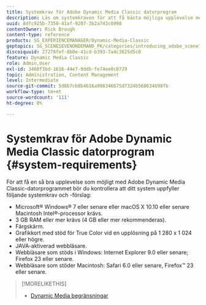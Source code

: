 ```yaml
---
title: Systemkrav för Adobe Dynamic Media Classic datorprogram
description: Läs om systemkraven för att få bästa möjliga upplevelse med Adobe Dynamic Media Classic.
uuid: 8dfc925b-7350-41af-9207-3b2a743c0998
contentOwner: Rick Brough
content-type: reference
products: SG_EXPERIENCEMANAGER/Dynamic-Media-Classic
geptopics: SG_SCENESEVENONDEMAND_PK/categories/introducing_adobe_scene7
discoiquuid: 27278fef-8b0e-41cd-b393-7a4c3625d5c0
feature: Dynamic Media Classic
role: Admin,User
exl-id: 3460f3bd-1616-44e7-9ddb-fe74ee0c8729
topic: Administration, Content Management
level: Intermediate
source-git-commit: 5d8b7cb8b4616a998346675d7324b568634698fb
workflow-type: tm+mt
source-wordcount: '111'
ht-degree: 0%

---
```


# Systemkrav för Adobe Dynamic Media Classic datorprogram {#system-requirements}

För att få en så bra upplevelse som möjligt med Adobe Dynamic Media Classic-datorprogrammet bör du kontrollera att ditt system uppfyller följande systemkrav och -förslag:

* Microsoft® Windows® 7 eller senare eller macOS X 10.10 eller senare Macintosh Intel®-processor krävs.
* 3 GB RAM eller mer krävs (4 GB eller mer rekommenderas).
* Färgskärm.
* Grafikkort med stöd för True Color vid en upplösning på 1 280 x 1 024 eller högre.
* JAVA-aktiverad webbläsare.
* Webbläsare som stöds i Windows: Internet Explorer 9.0 eller senare; Firefox 23 eller senare.
* Webbläsare som stöder Macintosh: Safari 6.0 eller senare, Firefox™ 23 eller senare.

>[!MORELIKETHIS]
>
>* [Dynamic Media begränsningar](/help/using/limitations.md)

